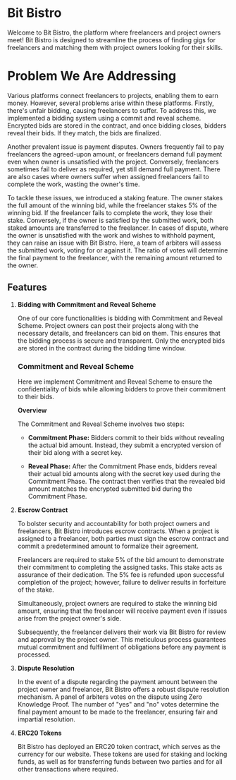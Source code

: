 # Bit Bistro

Welcome to Bit Bistro, the platform where freelancers and project owners meet! Bit Bistro is designed to streamline the process of finding gigs for freelancers and matching them with project owners looking for their skills.

# Problem We Are Addressing
Various platforms connect freelancers to projects, enabling them to earn money. However, several problems arise within these platforms. Firstly, there's unfair bidding, causing freelancers to suffer. To address this, we implemented a bidding system using a commit and reveal scheme. Encrypted bids are stored in the contract, and once bidding closes, bidders reveal their bids. If they match, the bids are finalized.

Another prevalent issue is payment disputes. Owners frequently fail to pay freelancers the agreed-upon amount, or freelancers demand full payment even when owner is unsatisfied with the project. Conversely, freelancers sometimes fail to deliver as required, yet still demand full payment. There are also cases where owners suffer when assigned freelancers fail to complete the work, wasting the owner's time.

To tackle these issues, we introduced a staking feature. The owner stakes the full amount of the winning bid, while the freelancer stakes 5% of the winning bid. If the freelancer fails to complete the work, they lose their stake. Conversely, if the owner is satisfied by the submitted work, both staked amounts are transferred to the freelancer. In cases of dispute, where the owner is unsatisfied with the work and wishes to withhold payment, they can raise an issue with Bit Bistro. Here, a team of arbiters will assess the submitted work, voting for or against it. The ratio of votes will determine the final payment to the freelancer, with the remaining amount returned to the owner.

## Features

1. **Bidding with Commitment and Reveal Scheme**

   One of our core functionalities is bidding with Commitment and Reveal Scheme. Project owners can post their projects along with the necessary details, and freelancers can bid on them. This ensures that the bidding process is secure and transparent. Only the encrypted bids are stored in the contract during the bidding time window.

   ### Commitment and Reveal Scheme
   
   Here we implement Commitment and Reveal Scheme  to ensure the confidentiality of bids while allowing bidders to prove their commitment to their bids.

   **Overview**

   The Commitment and Reveal Scheme involves two steps:
   
   - **Commitment Phase:** Bidders commit to their bids without revealing the actual bid amount. Instead, they submit a encrypted version of their bid along with a secret key.
   
   - **Reveal Phase:** After the Commitment Phase ends, bidders reveal their actual bid amounts along with the secret key used during the Commitment Phase. The contract then verifies that the revealed bid amount matches the encrypted submitted bid during the Commitment Phase.
   

2. **Escrow Contract**

   To bolster security and accountability for both project owners and freelancers, Bit Bistro introduces escrow contracts. When a project is assigned to a freelancer, both parties must sign the escrow contract and commit a predetermined amount to formalize their agreement. 

    Freelancers are required to stake 5% of the bid amount to demonstrate their commitment to completing the assigned tasks. This stake acts as assurance of their dedication. The 5% fee is refunded upon successful completion of the project; however, failure to deliver results in forfeiture of the stake. 

    Simultaneously, project owners are required to stake the winning bid amount, ensuring that the freelancer will receive payment even if issues arise from the project owner's side. 

    Subsequently, the freelancer delivers their work via Bit Bistro for review and approval by the project owner. This meticulous process guarantees mutual commitment and fulfillment of obligations before any payment is processed.

    

3. **Dispute Resolution**

   In the event of a dispute regarding the payment amount between the project owner and freelancer, Bit Bistro offers a robust dispute resolution mechanism. A panel of arbiters votes on the dispute using Zero Knowledge Proof. The number of "yes" and "no" votes determine the final payment amount to be made to the freelancer, ensuring fair and impartial resolution.

4. **ERC20 Tokens**

   Bit Bistro has deployed an ERC20 token contract, which serves as the currency for our website. These tokens are used for staking and locking funds, as well as for transferring funds between two parties and for all other transactions where required.
